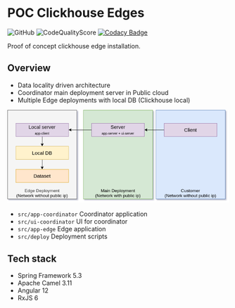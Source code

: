# POC Clickhouse Edges

![GitHub](https://img.shields.io/github/license/mrk-andreev/poc-clickhouse-edge?style=flat-square)
![CodeQualityScore](https://www.code-inspector.com/project/27245/score/svg)
[![Codacy Badge](https://app.codacy.com/project/badge/Grade/1d8ccc89390946ccab2d96831535bdf7)](https://www.codacy.com/gh/mrk-andreev/poc-clickhouse-edge/dashboard?utm_source=github.com&amp;utm_medium=referral&amp;utm_content=mrk-andreev/poc-clickhouse-edge&amp;utm_campaign=Badge_Grade)

Proof of concept clickhouse edge installation.

## Overview

- Data locality driven architecture
- Coordinator main deployment server in Public cloud
- Multiple Edge deployments with local DB (Clickhouse local)

![](./docs/assets/SolutionComponents.drawio.png)

- `src/app-coordinator` Coordinator application
- `src/ui-coordinator` UI for coordinator
- `src/app-edge` Edge application
- `src/deploy` Deployment scripts

## Tech stack

- Spring Framework 5.3
- Apache Camel 3.11
- Angular 12
- RxJS 6

